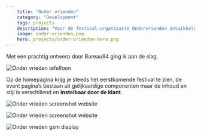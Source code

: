 ```yaml
---
    title: "Onder vrienden"
    category: "Development"
    tags: projects
    description: "Voor de festival-organisatie Ondervrienden ontwikkelde ik een website voor hun drie organisaties: Festival Onder Vrienden, Disco Onder Vrienden, Techno Onder Vrienden."
    image: onder-vrienden.png
    hero: projects/onder-vrienden-hero.png
---
```

Met een prachtig ontwerp door Bureau94 ging ik aan de slag.

![Onder vrieden tefelfoon](../../images/projects/onder-vrienden.png)

Op de homepagina krijg je steeds het eerstkomende festival te zien, de event pagina’s bestaan uit gelijkaardige componenten maar de inhoud en stijl is verschillend en **instelbaar door de klant**.

![Onder vrieden screenshot website](../../images/projects/onder-vrienden-screenshot1.png)

![Onder vrieden screenshot website](../../images/projects/onder-vrienden-screenshot2.png)

![Onder vrieden gsm display](../../images/projects/onder-vrienden-screenshot3.png)